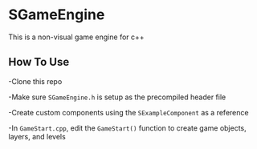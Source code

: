# SGameEngine

This is a non-visual game engine for c++

## How To Use

-Clone this repo

-Make sure `SGameEngine.h` is setup as the precompiled header file

-Create custom components using the `SExampleComponent` as a reference

-In `GameStart.cpp`, edit the `GameStart()` function to create game objects, layers, and levels
